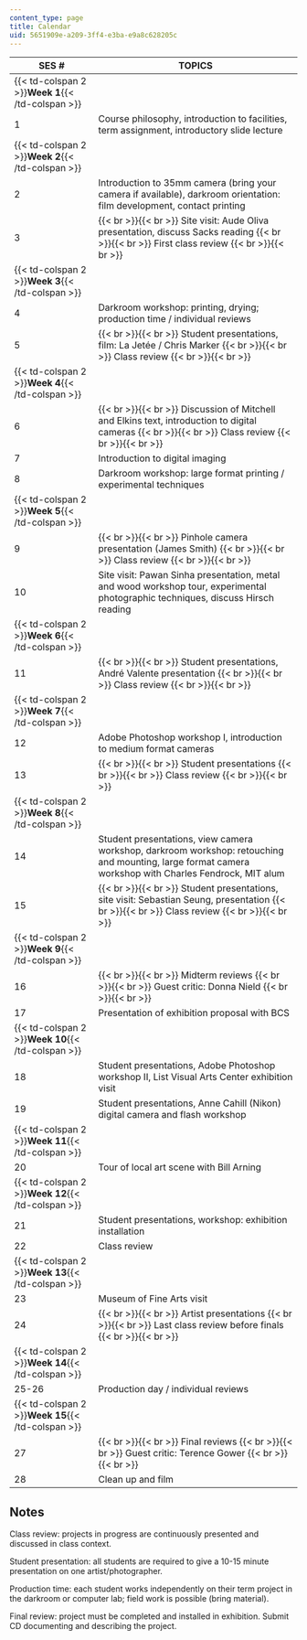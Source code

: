 ```yaml
---
content_type: page
title: Calendar
uid: 5651909e-a209-3ff4-e3ba-e9a8c628205c
---
```


| SES # | TOPICS |
| --- | --- |
| {{< td-colspan 2 >}}**Week 1**{{< /td-colspan >}} ||
| 1 | Course philosophy, introduction to facilities, term assignment, introductory slide lecture |
| {{< td-colspan 2 >}}**Week 2**{{< /td-colspan >}} ||
| 2 | Introduction to 35mm camera (bring your camera if available), darkroom orientation: film development, contact printing |
| 3 |  {{< br >}}{{< br >}} Site visit: Aude Oliva presentation, discuss Sacks reading {{< br >}}{{< br >}} First class review {{< br >}}{{< br >}}  |
| {{< td-colspan 2 >}}**Week 3**{{< /td-colspan >}} ||
| 4 | Darkroom workshop: printing, drying; production time / individual reviews |
| 5 |  {{< br >}}{{< br >}} Student presentations, film: La Jetée / Chris Marker {{< br >}}{{< br >}} Class review {{< br >}}{{< br >}}  |
| {{< td-colspan 2 >}}**Week 4**{{< /td-colspan >}} ||
| 6 |  {{< br >}}{{< br >}} Discussion of Mitchell and Elkins text, introduction to digital cameras {{< br >}}{{< br >}} Class review {{< br >}}{{< br >}}  |
| 7 | Introduction to digital imaging |
| 8 | Darkroom workshop: large format printing / experimental techniques |
| {{< td-colspan 2 >}}**Week 5**{{< /td-colspan >}} ||
| 9 |  {{< br >}}{{< br >}} Pinhole camera presentation (James Smith) {{< br >}}{{< br >}} Class review {{< br >}}{{< br >}}  |
| 10 | Site visit: Pawan Sinha presentation, metal and wood workshop tour, experimental photographic techniques, discuss Hirsch reading |
| {{< td-colspan 2 >}}**Week 6**{{< /td-colspan >}} ||
| 11 |  {{< br >}}{{< br >}} Student presentations, André Valente presentation {{< br >}}{{< br >}} Class review {{< br >}}{{< br >}}  |
| {{< td-colspan 2 >}}**Week 7**{{< /td-colspan >}} ||
| 12 | Adobe Photoshop workshop I, introduction to medium format cameras |
| 13 |  {{< br >}}{{< br >}} Student presentations {{< br >}}{{< br >}} Class review {{< br >}}{{< br >}}  |
| {{< td-colspan 2 >}}**Week 8**{{< /td-colspan >}} ||
| 14 | Student presentations, view camera workshop, darkroom workshop: retouching and mounting, large format camera workshop with Charles Fendrock, MIT alum |
| 15 |  {{< br >}}{{< br >}} Student presentations, site visit: Sebastian Seung, presentation {{< br >}}{{< br >}} Class review {{< br >}}{{< br >}}  |
| {{< td-colspan 2 >}}**Week 9**{{< /td-colspan >}} ||
| 16 |  {{< br >}}{{< br >}} Midterm reviews {{< br >}}{{< br >}} Guest critic: Donna Nield {{< br >}}{{< br >}}  |
| 17 | Presentation of exhibition proposal with BCS |
| {{< td-colspan 2 >}}**Week 10**{{< /td-colspan >}} ||
| 18 | Student presentations, Adobe Photoshop workshop II, List Visual Arts Center exhibition visit |
| 19 | Student presentations, Anne Cahill (Nikon) digital camera and flash workshop |
| {{< td-colspan 2 >}}**Week 11**{{< /td-colspan >}} ||
| 20 | Tour of local art scene with Bill Arning |
| {{< td-colspan 2 >}}**Week 12**{{< /td-colspan >}} ||
| 21 | Student presentations, workshop: exhibition installation |
| 22 | Class review |
| {{< td-colspan 2 >}}**Week 13**{{< /td-colspan >}} ||
| 23 | Museum of Fine Arts visit |
| 24 |  {{< br >}}{{< br >}} Artist presentations {{< br >}}{{< br >}} Last class review before finals {{< br >}}{{< br >}}  |
| {{< td-colspan 2 >}}**Week 14**{{< /td-colspan >}} ||
| 25-26 | Production day / individual reviews |
| {{< td-colspan 2 >}}**Week 15**{{< /td-colspan >}} ||
| 27 |  {{< br >}}{{< br >}} Final reviews {{< br >}}{{< br >}} Guest critic: Terence Gower {{< br >}}{{< br >}}  |
| 28 | Clean up and film 

  

Notes
-----

Class review: projects in progress are continuously presented and discussed in class context.

Student presentation: all students are required to give a 10-15 minute presentation on one artist/photographer.

Production time: each student works independently on their term project in the darkroom or computer lab; field work is possible (bring material).

Final review: project must be completed and installed in exhibition. Submit CD documenting and describing the project.